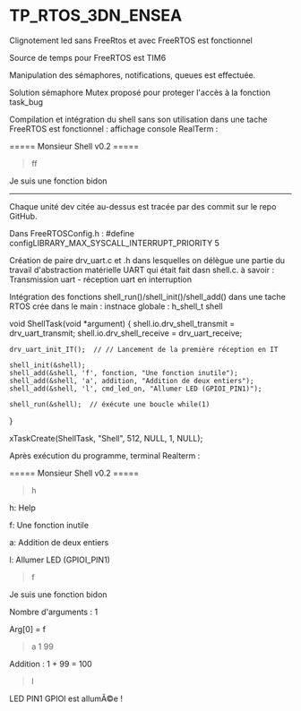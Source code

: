# TP_RTOS_3DN_ENSEA

Clignotement led sans FreeRtos et avec FreeRTOS est fonctionnel

Source de temps pour FreeRTOS est TIM6

Manipulation des sémaphores, notifications, queues est effectuée.

Solution sémaphore Mutex proposé pour proteger l'accès à la fonction task_bug

Compilation et intégration du shell sans son utilisation dans une tache FreeRTOS est fonctionnel :
affichage console RealTerm :

===== Monsieur Shell v0.2 =====
                                               
> ff
                                                                          
                                                                           
Je suis une fonction bidon

*****************
Chaque unité dev citée au-dessus est tracée par des commit sur le repo GitHub.



Dans FreeRTOSConfig.h : #define configLIBRARY_MAX_SYSCALL_INTERRUPT_PRIORITY 5

Création de paire drv_uart.c et .h dans lesquelles on délègue une partie du travail d'abstraction matérielle UART qui était fait dasn shell.c. à savoir : 
Transmission uart - réception uart en interruption

Intégration des fonctions shell_run()/shell_init()/shell_add() dans une tache RTOS crée dans le main :
instnace globale : h_shell_t shell

void ShellTask(void *argument) {
    shell.io.drv_shell_transmit = drv_uart_transmit;
    shell.io.drv_shell_receive  = drv_uart_receive;

    drv_uart_init_IT();  // // Lancement de la première réception en IT

    shell_init(&shell);
    shell_add(&shell, 'f', fonction, "Une fonction inutile");
    shell_add(&shell, 'a', addition, "Addition de deux entiers");
    shell_add(&shell, 'l', cmd_led_on, "Allumer LED (GPIOI_PIN1)");

    shell_run(&shell);  // éxécute une boucle while(1)
}

xTaskCreate(ShellTask, "Shell", 512, NULL, 1, NULL);

Après exécution du programme, terminal Realterm :
                                                                                
===== Monsieur Shell v0.2 =====
                                               
> h
                                                                           
h: Help
                                                                       
f: Une fonction inutile
                                                       
a: Addition de deux entiers
                                                   
l: Allumer LED (GPIOI_PIN1)
                                                   
> f
                                                                           
Je suis une fonction bidon
                                                    
Nombre d'arguments : 1
                                                        
Arg[0] = f
                                                                    
> a 1 99
                                                                      
Addition : 1 + 99 = 100
                                                       
> l
                                                                           
LED PIN1 GPIOI est allumÃ©e !
                                                 
> 

 
